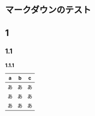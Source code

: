 # マークダウンのテスト

# 1

## 1.1

### 1.1.1

| a | b | c |
| -- | -- | -- |
| あ | あ | あ |
| あ | あ | あ |
| あ | あ | あ |